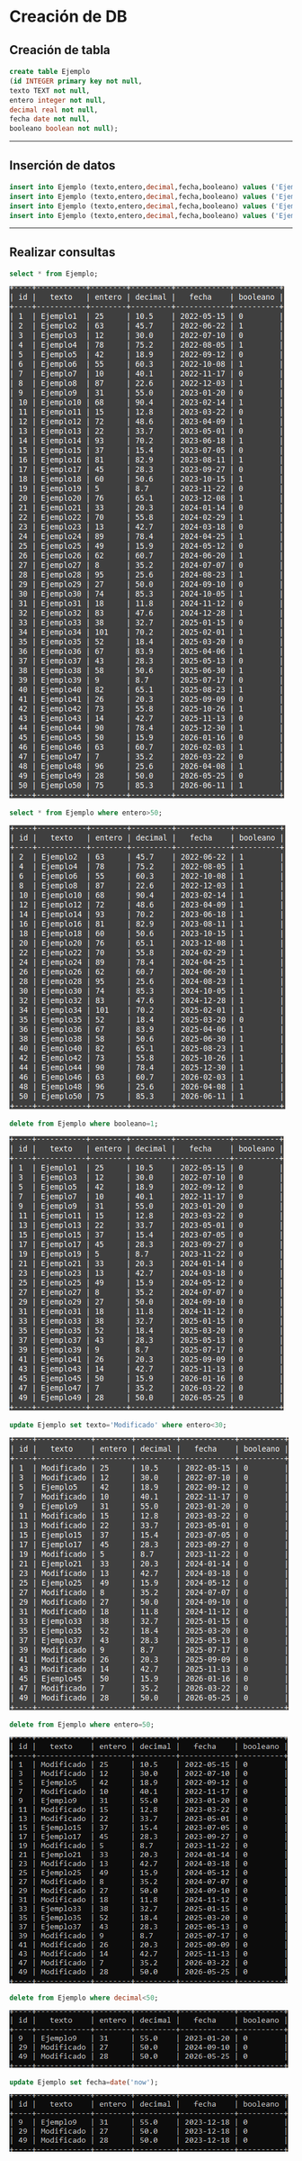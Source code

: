 # Creación de DB

## Creación de tabla
```sql
create table Ejemplo
(id INTEGER primary key not null,
texto TEXT not null,
entero integer not null,
decimal real not null,
fecha date not null,
booleano boolean not null);

```
---
## Inserción de datos
```sql
insert into Ejemplo (texto,entero,decimal,fecha,booleano) values ('Ejemplo1',25,10.5,2022-05-15,0);
insert into Ejemplo (texto,entero,decimal,fecha,booleano) values ('Ejemplo1',25,10.5,2022-05-15,0);
insert into Ejemplo (texto,entero,decimal,fecha,booleano) values ('Ejemplo49',28,50.0,'2026-05-25',0);
insert into Ejemplo (texto,entero,decimal,fecha,booleano) values ('Ejemplo50',75,85.3,'2026-06-11',1);
```

---

## Realizar consultas

```sql
select * from Ejemplo;
```
<img src='TablaBBDD.png'>

```sql
select * from Ejemplo where entero>50;
```
<img src='TareaBBDD2.png'>

```sql
delete from Ejemplo where booleano=1;
```

<img src='TareaBBDD3.png'>

```sql
update Ejemplo set texto='Modificado' where entero<30;
```

<img src='TareaBBDD4.png'>

```sql
delete from Ejemplo where entero=50;
```

<img src="TareaBBDD5.png">

```sql
delete from Ejemplo where decimal<50;
```

<img src="TareaBBDD6.png">

```sql
update Ejemplo set fecha=date('now');
```

<img src="TareaBBDD7.png">
